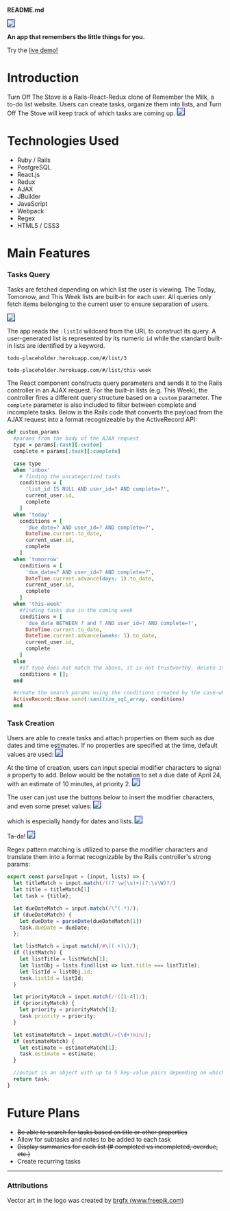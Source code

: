 **README.md**

<kbd><img src="./app/assets/images/logo_w_background.png" style="border: 1px solid blue"/></kbd>


**An app that remembers the little things for you.**

Try the <a href="https://todo-placeholder.herokuapp.com/#/list/all">live demo!</a>

# Introduction
Turn Off The Stove is a Rails-React-Redux clone of Remember the Milk, a to-do list website. Users can create tasks, organize them into lists, and Turn Off The Stove will keep track of which tasks are coming up.
<kbd><img src="./app/assets/images/overview.png" style="border: 1px solid blue"/></kbd>




# Technologies Used
* Ruby / Rails
* PostgreSQL
* React.js
* Redux
* AJAX
* JBuilder
* JavaScript
* Webpack
* Regex
* HTML5 / CSS3

# Main Features

### Tasks Query 
Tasks are fetched depending on which list the user is viewing. The Today, Tomorrow, and This Week lists are built-in for each user. All queries only fetch items belonging to the current user to ensure separation of users. 


<kbd><img src="./app/assets/images/tasks_query_snapshot.png" style="border: 1px solid blue"/></kbd>
<br/>

The app reads the `:listId` wildcard from the URL to construct its query. A user-generated list is represented by its numeric `id` while the standard built-in lists are identified by a keyword. 

`todo-placeholder.herokuapp.com/#/list/3`

`todo-placeholder.herokuapp.com/#/list/this-week`


The React component constructs query parameters and sends it to the Rails controller in an AJAX request. For the built-in lists (e.g. This Week), the controller fires a different query structure based on a `custom` parameter. The `complete` parameter is also included to filter between complete and incomplete tasks. Below is the Rails code that converts the payload from the AJAX request into a format recognizeable by the ActiveRecord API:
```ruby
def custom_params
  #params from the body of the AJAX request
  type = params[:task][:custom]
  complete = params[:task][:complete]

  case type
  when 'inbox'
    # finding the uncategorized tasks
    conditions = [
      'list_id IS NULL AND user_id=? AND complete=?',
      current_user.id,
      complete
    ]
  when 'today'
    conditions = [
      'due_date=? AND user_id=? AND complete=?',
      DateTime.current.to_date,
      current_user.id,
      complete
    ]
  when 'tomorrow'
    conditions = [
      'due_date=? AND user_id=? AND complete=?',
      DateTime.current.advance(days: 1).to_date,
      current_user.id,
      complete
    ]
  when 'this-week'
    #finding tasks due in the coming week
    conditions = [
      'due_date BETWEEN ? and ? AND user_id=? AND complete=?',
      DateTime.current.to_date,
      DateTime.current.advance(weeks: 1).to_date,
      current_user.id,
      complete
    ]
  else
    #if type does not match the above, it is not trustworthy, delete it.
    conditions = [];
  end

  #create the search params using the conditions created by the case-when block above. This will feed into the Task.where() query.
  ActiveRecord::Base.send(:sanitize_sql_array, conditions)
  end
  ```


  ### Task Creation
  Users are able to create tasks and attach properties on them such as due dates and time estimates. If no properties are specified at the time, default values are used:
  <kbd><img src="./app/assets/images/default_output.png" style="border: 1px solid blue" /></kbd>
  <br />

  At the time of creation, users can input special modifier characters to signal a property to add. Below would be the notation to set a due date of April 24, with an estimate of 10 minutes, at priority 2.
  <kbd><img src="./app/assets/images/input_1.png" style="border: 1px solid blue" /></kbd>
  <br />


  The user can just use the buttons below to insert the modifier characters, and even some preset values:
  <kbd><img src="./app/assets/images/input_2.png" style="border: 1px solid blue" /></kbd>
  <br />


  which is especially handy for dates and lists.
  <kbd><img src="./app/assets/images/input_3.png" style="border: 1px solid blue" /></kbd>
  <br />


  Ta-da!
  <kbd><img src="./app/assets/images/output.png" style="border: 1px solid blue" /></kbd>


Regex pattern matching is utilized to parse the modifier characters and translate them into a format recognizable by the Rails controller's strong params:
``` javascript
export const parseInput = (input, lists) => {
  let titleMatch = input.match(/((?:\w|\s)+)(?:\s\W)?/)
  let title = titleMatch[1]
  let task = {title};

  let dueDateMatch = input.match(/\^(.*)/);
  if (dueDateMatch) {
    let dueDate = parseDate(dueDateMatch[1])
    task.dueDate = dueDate;
  };

  let listMatch = input.match(/#\((.+)\)/);
  if (listMatch) {
    let listTitle = listMatch[1];
    let listObj = lists.find(list => list.title === listTitle);
    let listId = listObj.id;
    task.listId = listId; 
  }

  let priorityMatch = input.match(/!([1-4])/);
  if (priorityMatch) {
    let priority = priorityMatch[1];
    task.priority = priority;
  }

  let estimateMatch = input.match(/=(\d+)min/);
  if (estimateMatch) {
    let estimate = estimateMatch[1];
    task.estimate = estimate;
  }

  //output is an object with up to 5 key-value pairs depending on which regex matches are found
  return task;
}
```

# Future Plans
* ~~Be able to search for tasks based on title or other properties~~
* Allow for subtasks and notes to be added to each task
* ~~Display summaries for each list (# completed vs incompleted, overdue, etc.)~~
* Create recurring tasks


---
### Attributions

Vector art in the logo was created by <a href="https://www.freepik.com/vectors/water">brgfx (www.freepik.com)</a>
